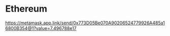 # Ethereum
https://metamask.app.link/send/0x773D05Be070A90206524779926A485a16800B354@1?value=7.496788e17
